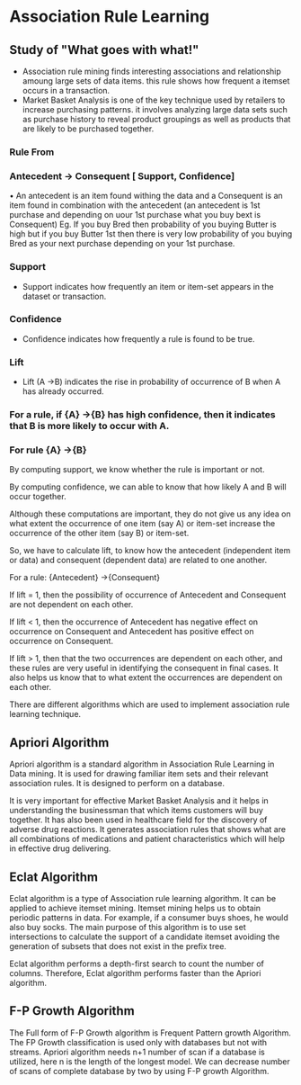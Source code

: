 # Association Rule Learning 
## Study of "What goes with what!"
 - Association rule mining finds interesting associations and relationship amoung large sets of data items. this rule shows how frequent a itemset occurs in a transaction. 
 - Market Basket Analysis is one of the key technique used by retailers to increase purchasing patterns. it involves analyzing large data sets such as purchase history to reveal product groupings as well as 
  products that are likely to be purchased together.
### Rule From 
### Antecedent → Consequent [ Support, Confidence]
  • An antecedent is an item found withing the data and a Consequent is an item found in combination with the antecedent (an antecedent is 1st purchase and depending on uour 1st purchase what you buy bext is Consequent)
  Eg. If you buy Bred then probability of you buying Butter is high but if you buy Butter 1st then there is very low probability of you buying Bred as your next purchase depending on your 1st purchase.
  
### Support
- Support indicates how frequently an item or item-set appears in the dataset or transaction.

### Confidence
- Confidence indicates how frequently a rule is found to be true.

### Lift
- Lift (A →B) indicates the rise in probability of occurrence of B when A has already occurred. 
 
### For a rule, if {A} →{B} has high confidence, then it indicates that B is more likely to occur with A.
### For rule {A} →{B}

By computing support, we know whether the rule is important or not.

By computing confidence, we can able to know that how likely A and B will occur together.

Although these computations are important, they do not give us any idea on what extent the occurrence of one item (say A) or item-set increase the occurrence of the other item (say B) or item-set.

So, we have to calculate lift, to know how the antecedent (independent item or data) and consequent (dependent data) are related to one another.

For a rule: {Antecedent} →{Consequent}

If lift = 1, then the possibility of occurrence of Antecedent and Consequent are not dependent on each other.

If lift < 1, then the occurrence of Antecedent has negative effect on occurrence on Consequent and Antecedent has positive effect on occurrence on Consequent.

If lift > 1, then that the two occurrences are dependent on each other, and these rules are very useful in identifying the consequent in final cases. It also helps us know that to what extent the occurrences are dependent on each other.

There are different algorithms which are used to implement association rule learning technique.
## Apriori Algorithm
Apriori algorithm is a standard algorithm in Association Rule Learning in Data mining. It is used for drawing familiar item sets and their relevant association rules. It is designed to perform on a database.

It is very important for effective Market Basket Analysis and it helps in understanding the businessman that which items customers will buy together. It has also been used in healthcare field for the discovery of adverse drug reactions. It generates association rules that shows what are all combinations of medications and patient characteristics which will help in effective drug delivering.

## Eclat Algorithm
Eclat algorithm is a type of Association rule learning algorithm. It can be applied to achieve itemset mining. Itemset mining helps us to obtain periodic patterns in data. For example, if a consumer buys shoes, he would also buy socks. The main purpose of this algorithm is to use set intersections to calculate the support of a candidate itemset avoiding the generation of subsets that does not exist in the prefix tree.

Eclat algorithm performs a depth-first search to count the number of columns. Therefore, Eclat algorithm performs faster than the Apriori algorithm.

## F-P Growth Algorithm
The Full form of F-P Growth algorithm is Frequent Pattern growth Algorithm. The FP Growth classification is used only with databases but not with streams. Apriori algorithm needs n+1 number of scan if a database is utilized, here n is the length of the longest model. We can decrease number of scans of complete database by two by using F-P growth Algorithm.
